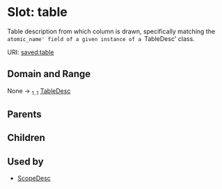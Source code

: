 
# Slot: table


Table description from which column is drawn, specifically matching the `atomic_name' field of a given instance of a `TableDesc' class.

URI: [saved:table](https://marine.gov.scot/metadata/saved/schema/table)


## Domain and Range

None &#8594;  <sub>1..1</sub> [TableDesc](TableDesc.md)

## Parents


## Children


## Used by

 * [ScopeDesc](ScopeDesc.md)
